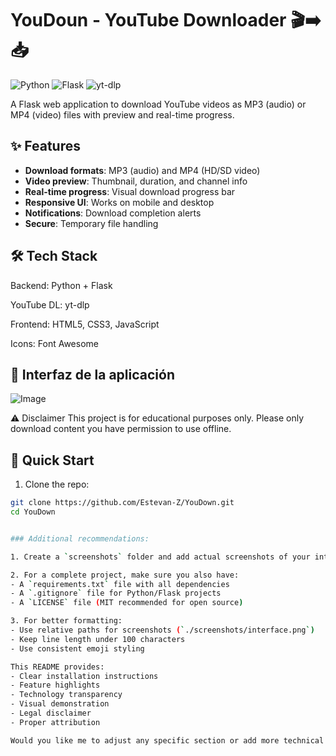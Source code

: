 # YouDoun - YouTube Downloader 🎬➡️📥

![Python](https://img.shields.io/badge/Python-3.8+-blue?logo=python)
![Flask](https://img.shields.io/badge/Flask-2.0+-lightgrey?logo=flask)
![yt-dlp](https://img.shields.io/badge/yt--dlp-Latest-orange)

A Flask web application to download YouTube videos as MP3 (audio) or MP4 (video) files with preview and real-time progress.

## ✨ Features
- **Download formats**: MP3 (audio) and MP4 (HD/SD video)
- **Video preview**: Thumbnail, duration, and channel info
- **Real-time progress**: Visual download progress bar
- **Responsive UI**: Works on mobile and desktop
- **Notifications**: Download completion alerts
- **Secure**: Temporary file handling


## 🛠️ Tech Stack
Backend: Python + Flask

YouTube DL: yt-dlp

Frontend: HTML5, CSS3, JavaScript

Icons: Font Awesome

## 📸 Interfaz de la aplicación

![Image](https://github.com/user-attachments/assets/ff9ab817-d338-43c5-bbf4-b28cb52b5d23)

⚠️ Disclaimer
This project is for educational purposes only. Please only download content you have permission to use offline.

## 🚀 Quick Start
1. Clone the repo:
```bash
git clone https://github.com/Estevan-Z/YouDown.git
cd YouDown


### Additional recommendations:

1. Create a `screenshots` folder and add actual screenshots of your interface (replace `interface.png`)

2. For a complete project, make sure you also have:
- A `requirements.txt` file with all dependencies
- A `.gitignore` file for Python/Flask projects
- A `LICENSE` file (MIT recommended for open source)

3. For better formatting:
- Use relative paths for screenshots (`./screenshots/interface.png`)
- Keep line length under 100 characters
- Use consistent emoji styling

This README provides:
- Clear installation instructions
- Feature highlights
- Technology transparency
- Visual demonstration
- Legal disclaimer
- Proper attribution

Would you like me to adjust any specific section or add more technical details?